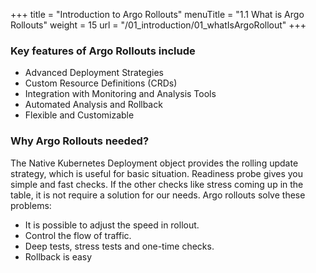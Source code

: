 +++
title = "Introduction to Argo Rollouts"
menuTitle = "1.1 What is Argo Rollouts"
weight = 15
url = "/01_introduction/01_whatIsArgoRollout"
+++


<link rel="stylesheet" href="/css/custom.css">

### Key features of Argo Rollouts include
* Advanced Deployment Strategies
* Custom Resource Definitions (CRDs)
* Integration with Monitoring and Analysis Tools
* Automated Analysis and Rollback
* Flexible and Customizable
### Why Argo Rollouts needed?
The Native Kubernetes Deployment object provides the rolling update strategy, which is useful for basic situation. Readiness probe gives you simple and fast checks. If the other checks like stress coming up in the table, it is not require a solution for our needs. Argo rollouts solve these problems:
 * It is possible to adjust the speed in rollout.
 * Control the flow of traffic.
 * Deep tests, stress tests and one-time checks.
 * Rollback is easy 

<!-- {{% notice tip %}}
Uygulamanın öne çıkan özellikleri
{{% /notice %}} -->